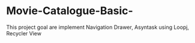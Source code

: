 # Movie-Catalogue-Basic-
This project goal are implement Navigation Drawer, Asyntask using Loopj, Recycler View
